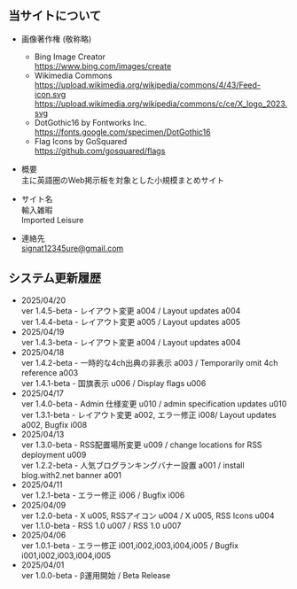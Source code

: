 
## 当サイトについて


- 画像著作権 (敬称略)  
  - Bing Image Creator  
    https://www.bing.com/images/create
  - Wikimedia Commons  
    https://upload.wikimedia.org/wikipedia/commons/4/43/Feed-icon.svg  
    https://upload.wikimedia.org/wikipedia/commons/c/ce/X_logo_2023.svg
  - DotGothic16 by Fontworks Inc.  
    https://fonts.google.com/specimen/DotGothic16
  - Flag Icons by GoSquared  
    https://github.com/gosquared/flags  


- 概要  
  主に英語圏のWeb掲示板を対象とした小規模まとめサイト
 

- サイト名  
  輸入雑暇  
  Imported Leisure  


- 連絡先  
  signat12345ure@gmail.com  


## システム更新履歴

- 2025/04/20  
  ver 1.4.5-beta - レイアウト変更 a004 / Layout updates a004  
  ver 1.4.4-beta - レイアウト変更 a005 / Layout updates a005  
- 2025/04/19  
  ver 1.4.3-beta - レイアウト変更 a004 / Layout updates a004  
- 2025/04/18  
  ver 1.4.2-beta - 一時的な4ch出典の非表示 a003 / Temporarily omit 4ch reference a003  
  ver 1.4.1-beta - 国旗表示 u006 / Display flags u006  
- 2025/04/17  
  ver 1.4.0-beta - Admin 仕様変更 u010 / admin specification updates u010  
  ver 1.3.1-beta - レイアウト変更 a002, エラー修正 i008/ Layout updates a002, Bugfix i008  
- 2025/04/13  
  ver 1.3.0-beta - RSS配置場所変更 u009 / change locations for RSS deployment u009  
  ver 1.2.2-beta - 人気ブログランキングバナー設置 a001 / install blog.with2.net banner a001  
- 2025/04/11  
  ver 1.2.1-beta - エラー修正 i006 / Bugfix i006  
- 2025/04/09  
  ver 1.2.0-beta - X u005, RSSアイコン u004 / X u005, RSS Icons u004  
  ver 1.1.0-beta - RSS 1.0 u007 / RSS 1.0 u007
- 2025/04/06  
  ver 1.0.1-beta - エラー修正 i001,i002,i003,i004,i005 / Bugfix i001,i002,i003,i004,i005
- 2025/04/01  
  ver 1.0.0-beta - β運用開始 / Beta Release
